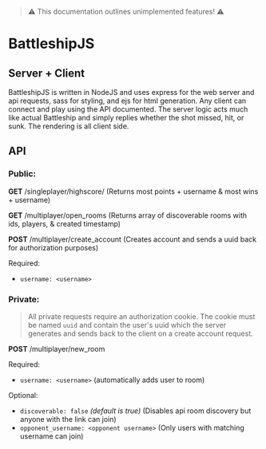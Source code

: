 > ⚠️ This documentation outlines unimplemented features! ⚠️

# BattleshipJS
## Server + Client

BattleshipJS is written in NodeJS and uses express for the web server and api requests, sass for styling, and ejs for html generation. Any client can connect and play using the API documented. The server logic acts much like actual Battleship and simply replies whether the shot missed, hit, or sunk. The rendering is all client side.

## API

### Public:

**GET** <domain>/singleplayer/highscore/
(Returns most points + username & most wins + username)

**GET** <domain>/multiplayer/open_rooms
(Returns array of discoverable rooms with ids, players, & created timestamp)

**POST** <domain>/multiplayer/create_account
(Creates account and sends a uuid back for authorization purposes)

Required:
- `username: <username>`


### Private:

> All private requests require an authorization cookie. The cookie must be named `uuid` and contain the user's uuid which the server generates and sends back to the client on a create account request.

**POST** <domain>/multiplayer/new_room

Required:
- `username: <username>`
(automatically adds user to room)

Optional:
- `discoverable: false` *(default is true)*
(Disables api room discovery but anyone with the link can join)
- `opponent_username: <opponent username>`
(Only users with matching username can join)
